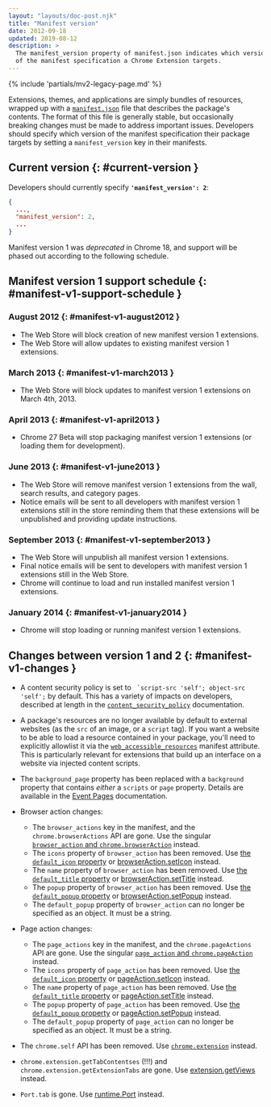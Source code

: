 ```yaml
---
layout: "layouts/doc-post.njk"
title: "Manifest version"
date: 2012-09-18
updated: 2019-08-12
description: >
  The manifest_version property of manifest.json indicates which version
  of the manifest specification a Chrome Extension targets.
---
```


{% include 'partials/mv2-legacy-page.md' %}

Extensions, themes, and applications are simply bundles of resources, wrapped up with a
[`manifest.json`][1] file that describes the package's contents. The format of this file is
generally stable, but occasionally breaking changes must be made to address important issues.
Developers should specify which version of the manifest specification their package targets by
setting a `manifest_version` key in their manifests.

## Current version {: #current-version }

Developers should currently specify **`'manifest_version': 2`**:

```json
{
  ...,
  "manifest_version": 2,
  ...
}
```

Manifest version 1 was _deprecated_ in Chrome 18, and support will be phased out according to the
following schedule.

## Manifest version 1 support schedule {: #manifest-v1-support-schedule }

### August 2012 {: #manifest-v1-august2012 }

- The Web Store will block creation of new manifest version 1 extensions.
- The Web Store will allow updates to existing manifest version 1 extensions.

### March 2013 {: #manifest-v1-march2013 }

- The Web Store will block updates to manifest version 1 extensions on March 4th, 2013.

### April 2013 {: #manifest-v1-april2013 }

- Chrome 27 Beta will stop packaging manifest version 1 extensions (or loading them for
  development).

### June 2013 {: #manifest-v1-june2013 }

- The Web Store will remove manifest version 1 extensions from the wall, search results, and
  category pages.
- Notice emails will be sent to all developers with manifest version 1 extensions still in the store
  reminding them that these extensions will be unpublished and providing update instructions.

### September 2013 {: #manifest-v1-september2013 }

- The Web Store will unpublish all manifest version 1 extensions.
- Final notice emails will be sent to developers with manifest version 1 extensions still in the Web
  Store.
- Chrome will continue to load and run installed manifest version 1 extensions.

### January 2014 {: #manifest-v1-january2014 }

- Chrome will stop loading or running manifest version 1 extensions.

## Changes between version 1 and 2 {: #manifest-v1-changes }

- A content security policy is set to `` `script-src 'self'; object-src 'self';`` by default. This
  has a variety of impacts on developers, described at length in the [`content_security_policy`][2]
  documentation.
- A package's resources are no longer available by default to external websites (as the `src` of an
  image, or a `script` tag). If you want a website to be able to load a resource contained in your
  package, you'll need to explicitly allowlist it via the [`web_accessible_resources`][3] manifest
  attribute. This is particularly relevant for extensions that build up an interface on a website
  via injected content scripts.
- The `background_page` property has been replaced with a `background` property that contains
  _either_ a `scripts` or `page` property. Details are available in the [Event Pages][4]
  documentation.
- Browser action changes:

  - The `browser_actions` key in the manifest, and the `chrome.browserActions` API are gone. Use the
    singular [`browser_action` and `chrome.browserAction`][5] instead.
  - The `icons` property of `browser_action` has been removed. Use [the `default_icon` property][6]
    or [browserAction.setIcon][7] instead.
  - The `name` property of `browser_action` has been removed. Use [the `default_title` property][8]
    or [browserAction.setTitle][9] instead.
  - The `popup` property of `browser_action` has been removed. Use [the `default_popup`
    property][10] or [browserAction.setPopup][11] instead.
  - The `default_popup` property of `browser_action` can no longer be specified as an object. It
    must be a string.

- Page action changes:

  - The `page_actions` key in the manifest, and the `chrome.pageActions` API are gone. Use the
    singular [`page_action` and `chrome.pageAction`][12] instead.
  - The `icons` property of `page_action` has been removed. Use [the `default_icon` property][13] or
    [pageAction.setIcon][14] instead.
  - The `name` property of `page_action` has been removed. Use [the `default_title` property][15] or
    [pageAction.setTitle][16] instead.
  - The `popup` property of `page_action` has been removed. Use [the `default_popup` property][17]
    or [pageAction.setPopup][18] instead.
  - The `default_popup` property of `page_action` can no longer be specified as an object. It must
    be a string.

- The `chrome.self` API has been removed. Use [`chrome.extension`][19] instead.
- `chrome.extension.getTabContentses` (!!!) and `chrome.extension.getExtensionTabs` are gone. Use
  [extension.getViews][20] instead.
- `Port.tab` is gone. Use [runtime.Port][21] instead.

[1]: /docs/extensions/mv2/tabs
[2]: /docs/extensions/mv2/contentSecurityPolicy
[3]: /docs/extensions/mv2/manifest/web_accessible_resources
[4]: /docs/extensions/mv2/event_pages
[5]: /docs/extensions/browserAction
[6]: /docs/extensions/browserAction#manifest
[7]: /docs/extensions/browserAction#method-setIcon
[8]: /docs/extensions/browserAction#manifest
[9]: /docs/extensions/browserAction#method-setTitle
[10]: /docs/extensions/browserAction#manifest
[11]: /docs/extensions/browserAction#method-setPopup
[12]: /docs/extensions/pageAction
[13]: /docs/extensions/pageAction#manifest
[14]: /docs/extensions/pageAction#method-setIcon
[15]: /docs/extensions/pageAction#manifest
[16]: /docs/extensions/pageAction#method-setTitle
[17]: /docs/extensions/pageAction#manifest
[18]: /docs/extensions/pageAction#method-setPopup
[19]: /docs/extensions
[20]: /docs/extensions/extension#method-getViews
[21]: /docs/extensions/runtime#type-Port
